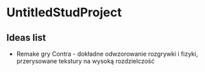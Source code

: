 # UntitledStudProject

## Ideas list

* Remake gry Contra - dokładne odwzorowanie rozgrywki i fizyki, przerysowane tekstury na wysoką rozdzielczość
